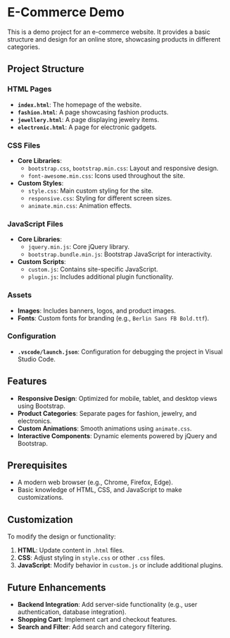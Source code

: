 # E-Commerce Demo

This is a demo project for an e-commerce website. It provides a basic structure and design for an online store, showcasing products in different categories.

## Project Structure

### HTML Pages
- **`index.html`**: The homepage of the website.
- **`fashion.html`**: A page showcasing fashion products.
- **`jewellery.html`**: A page displaying jewelry items.
- **`electronic.html`**: A page for electronic gadgets.

### CSS Files
- **Core Libraries**:
  - `bootstrap.css`, `bootstrap.min.css`: Layout and responsive design.
  - `font-awesome.min.css`: Icons used throughout the site.
- **Custom Styles**:
  - `style.css`: Main custom styling for the site.
  - `responsive.css`: Styling for different screen sizes.
  - `animate.min.css`: Animation effects.

### JavaScript Files
- **Core Libraries**:
  - `jquery.min.js`: Core jQuery library.
  - `bootstrap.bundle.min.js`: Bootstrap JavaScript for interactivity.
- **Custom Scripts**:
  - `custom.js`: Contains site-specific JavaScript.
  - `plugin.js`: Includes additional plugin functionality.

### Assets
- **Images**: Includes banners, logos, and product images.
- **Fonts**: Custom fonts for branding (e.g., `Berlin Sans FB Bold.ttf`).

### Configuration
- **`.vscode/launch.json`**: Configuration for debugging the project in Visual Studio Code.

## Features
- **Responsive Design**: Optimized for mobile, tablet, and desktop views using Bootstrap.
- **Product Categories**: Separate pages for fashion, jewelry, and electronics.
- **Custom Animations**: Smooth animations using `animate.css`.
- **Interactive Components**: Dynamic elements powered by jQuery and Bootstrap.


## Prerequisites
- A modern web browser (e.g., Chrome, Firefox, Edge).
- Basic knowledge of HTML, CSS, and JavaScript to make customizations.

## Customization
To modify the design or functionality:
1. **HTML**: Update content in `.html` files.
2. **CSS**: Adjust styling in `style.css` or other `.css` files.
3. **JavaScript**: Modify behavior in `custom.js` or include additional plugins.

## Future Enhancements
- **Backend Integration**: Add server-side functionality (e.g., user authentication, database integration).
- **Shopping Cart**: Implement cart and checkout features.
- **Search and Filter**: Add search and category filtering.


